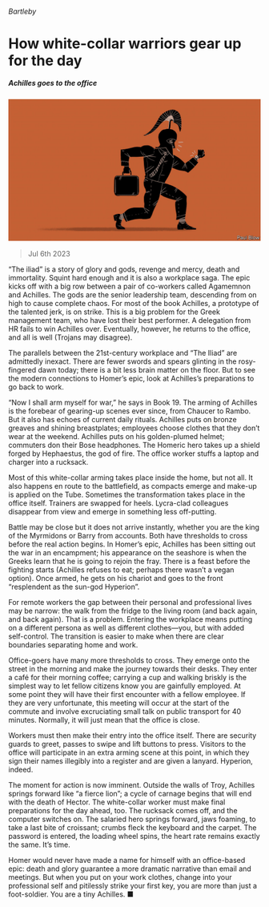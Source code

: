 ###### Bartleby

# How white-collar warriors gear up for the day 

##### Achilles goes to the office 

![image](images/20230708_WBD003.jpg) 

> Jul 6th 2023 

“The iliad” is a story of glory and gods, revenge and mercy, death and immortality. Squint hard enough and it is also a workplace saga. The epic kicks off with a big row between a pair of co-workers called Agamemnon and Achilles. The gods are the senior leadership team, descending from on high to cause complete chaos. For most of the book Achilles, a prototype of the talented jerk, is on strike. This is a big problem for the Greek management team, who have lost their best performer. A delegation from HR fails to win Achilles over. Eventually, however, he returns to the office, and all is well (Trojans may disagree).

The parallels between the 21st-century workplace and “The Iliad” are admittedly inexact. There are fewer swords and spears glinting in the rosy-fingered dawn today; there is a bit less brain matter on the floor. But to see the modern connections to Homer’s epic, look at Achilles’s preparations to go back to work. 

“Now I shall arm myself for war,” he says in Book 19. The arming of Achilles is the forebear of gearing-up scenes ever since, from Chaucer to Rambo. But it also has echoes of current daily rituals. Achilles puts on bronze greaves and shining breastplates; employees choose clothes that they don’t wear at the weekend. Achilles puts on his golden-plumed helmet; commuters don their Bose headphones. The Homeric hero takes up a shield forged by Hephaestus, the god of fire. The office worker stuffs a laptop and charger into a rucksack. 

Most of this white-collar arming takes place inside the home, but not all. It also happens en route to the battlefield, as compacts emerge and make-up is applied on the Tube. Sometimes the transformation takes place in the office itself. Trainers are swapped for heels. Lycra-clad colleagues disappear from view and emerge in something less off-putting. 

Battle may be close but it does not arrive instantly, whether you are the king of the Myrmidons or Barry from accounts. Both have thresholds to cross before the real action begins. In Homer’s epic, Achilles has been sitting out the war in an encampment; his appearance on the seashore is when the Greeks learn that he is going to rejoin the fray. There is a feast before the fighting starts (Achilles refuses to eat; perhaps there wasn’t a vegan option). Once armed, he gets on his chariot and goes to the front “resplendent as the sun-god Hyperion”. 

For remote workers the gap between their personal and professional lives may be narrow: the walk from the fridge to the living room (and back again, and back again). That is a problem. Entering the workplace means putting on a different persona as well as different clothes—you, but with added self-control. The transition is easier to make when there are clear boundaries separating home and work. 

Office-goers have many more thresholds to cross. They emerge onto the street in the morning and make the journey towards their desks. They enter a café for their morning coffee; carrying a cup and walking briskly is the simplest way to let fellow citizens know you are gainfully employed. At some point they will have their first encounter with a fellow employee. If they are very unfortunate, this meeting will occur at the start of the commute and involve excruciating small talk on public transport for 40 minutes. Normally, it will just mean that the office is close. 

Workers must then make their entry into the office itself. There are security guards to greet, passes to swipe and lift buttons to press. Visitors to the office will participate in an extra arming scene at this point, in which they sign their names illegibly into a register and are given a lanyard. Hyperion, indeed. 

The moment for action is now imminent. Outside the walls of Troy, Achilles springs forward like “a fierce lion”; a cycle of carnage begins that will end with the death of Hector. The white-collar worker must make final preparations for the day ahead, too. The rucksack comes off, and the computer switches on. The salaried hero springs forward, jaws foaming, to take a last bite of croissant; crumbs fleck the keyboard and the carpet. The password is entered, the loading wheel spins, the heart rate remains exactly the same. It’s time.

Homer would never have made a name for himself with an office-based epic: death and glory guarantee a more dramatic narrative than email and meetings. But when you put on your work clothes, change into your professional self and pitilessly strike your first key, you are more than just a foot-soldier. You are a tiny Achilles. ■






